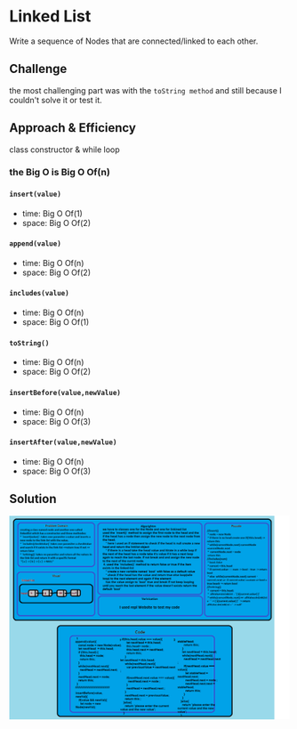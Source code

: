 # Linked List

Write a sequence of Nodes that are connected/linked to each other.

## Challenge

the most challenging part was with the `toString method` and still because I couldn't solve it or test it.

## Approach & Efficiency

class constructor & while loop

### the Big O is Big O Of(n)

#### `insert(value)`
- time: Big O Of(1)
- space: Big O Of(2)

#### `append(value)`
- time: Big O Of(n)
- space: Big O Of(2)

#### `includes(value)`
- time: Big O Of(n)
- space: Big O Of(1)

#### `toString()`
- time: Big O Of(n)
- space: Big O Of(2)

#### `insertBefore(value,newValue)`
- time: Big O Of(n)
- space: Big O Of(3)

#### `insertAfter(value,newValue)`
- time: Big O Of(n)
- space: Big O Of(3)




## Solution

![whiteBoard](./assets/linked-list.png)